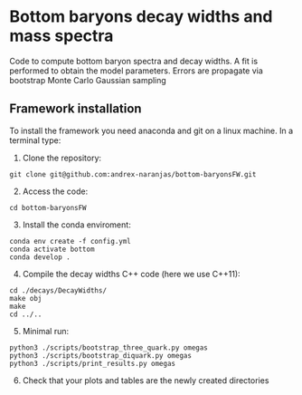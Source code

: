 # Bottom baryons decay widths and mass spectra

Code to compute bottom baryon spectra and decay widths. A fit is performed to obtain the model parameters. Errors are propagate via bootstrap Monte Carlo Gaussian sampling

## Framework installation

To install the framework you need anaconda and git on a linux machine. In a terminal type:
1. Clone the repository:
  ```
  git clone git@github.com:andrex-naranjas/bottom-baryonsFW.git
  ```
2. Access the code:
  ```
  cd bottom-baryonsFW
  ```
3. Install the conda enviroment:
  ```
  conda env create -f config.yml
  conda activate bottom
  conda develop .
  ```
4. Compile the decay widths C++ code (here we use C++11):
  ```
  cd ./decays/DecayWidths/
  make obj
  make
  cd ../..
  ```
5. Minimal run:
  ```
  python3 ./scripts/bootstrap_three_quark.py omegas
  python3 ./scripts/bootstrap_diquark.py omegas
  python3 ./scripts/print_results.py omegas
  ```
6. Check that your plots and tables are the newly created directories